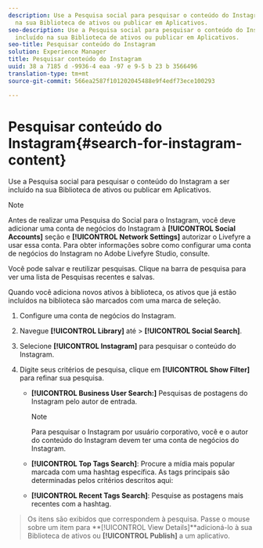 ```yaml
---
description: Use a Pesquisa social para pesquisar o conteúdo do Instagram a ser incluído
  na sua Biblioteca de ativos ou publicar em Aplicativos.
seo-description: Use a Pesquisa social para pesquisar o conteúdo do Instagram a ser
  incluído na sua Biblioteca de ativos ou publicar em Aplicativos.
seo-title: Pesquisar conteúdo do Instagram
solution: Experience Manager
title: Pesquisar conteúdo do Instagram
uuid: 38 a 7185 d -9936-4 eaa -97 e 9-5 b 23 b 3566496
translation-type: tm+mt
source-git-commit: 566ea2587f101202045488e9f4edf73ece100293

---
```



# Pesquisar conteúdo do Instagram{#search-for-instagram-content}

Use a Pesquisa social para pesquisar o conteúdo do Instagram a ser incluído na sua Biblioteca de ativos ou publicar em Aplicativos.

>[!NOTE]
>
>Antes de realizar uma Pesquisa do Social para o Instagram, você deve adicionar uma conta de negócios do Instagram à **[!UICONTROL Social Accounts]** seção e **[!UICONTROL Network Settings]** autorizar o Livefyre a usar essa conta. Para obter informações sobre como configurar uma conta de negócios do Instagram no Adobe Livefyre Studio, [](../c-users-creating-accounts-with-studio-access/t-configure-social-accout-instagram/c-about-instagram-accounts.md#c_about_instagram_accounts)consulte.

Você pode salvar e reutilizar pesquisas. Clique na barra de pesquisa para ver uma lista de Pesquisas recentes e salvas.

Quando você adiciona novos ativos à biblioteca, os ativos que já estão incluídos na biblioteca são marcados com uma marca de seleção.

1. Configure uma conta de negócios do Instagram.
1. Navegue **[!UICONTROL Library]** até > **[!UICONTROL Social Search]**.
1. Selecione **[!UICONTROL Instagram]** para pesquisar o conteúdo do Instagram.
1. Digite seus critérios de pesquisa, clique em **[!UICONTROL Show Filter]** para refinar sua pesquisa.

   * **[!UICONTROL Business User Search:]** Pesquisas de postagens do Instagram pelo autor de entrada.

      >[!NOTE]
      >
      >Para pesquisar o Instagram por usuário corporativo, você e o autor do conteúdo do Instagram devem ter uma conta de negócios do Instagram.

   * **[!UICONTROL Top Tags Search]**: Procure a mídia mais popular marcada com uma hashtag específica. As tags principais são determinadas pelos critérios descritos aqui: [](https://developers.facebook.com/docs/instagram-api/reference/hashtag/top-media)

   * **[!UICONTROL Recent Tags Search]**: Pesquise as postagens mais recentes com a hashtag.

>Os itens são exibidos que correspondem à pesquisa. Passe o mouse sobre um item para **[!UICONTROL View Details]**adicioná-lo à sua Biblioteca de ativos ou **[!UICONTROL Publish]** a um aplicativo.

